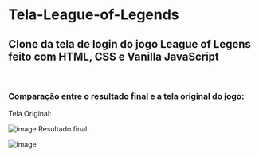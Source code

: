# Tela-League-of-Legends
<h2>Clone da tela de login do jogo League of Legens feito com HTML, CSS e Vanilla JavaScript</h2><br>
<h3>Comparação entre o resultado final e a tela original do jogo:</h3>
Tela Original:

![image](https://user-images.githubusercontent.com/76002553/184515541-79aa0e87-1221-4745-be15-a2c98137f5c2.png)
Resultado final:

![image](https://user-images.githubusercontent.com/76002553/184515528-4e89abb3-4d10-4f49-abe4-fa885ea2dc41.png)
